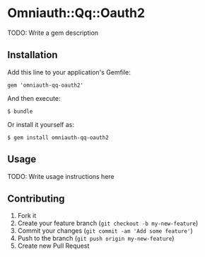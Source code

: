 # Omniauth::Qq::Oauth2

TODO: Write a gem description

## Installation

Add this line to your application's Gemfile:

    gem 'omniauth-qq-oauth2'

And then execute:

    $ bundle

Or install it yourself as:

    $ gem install omniauth-qq-oauth2

## Usage

TODO: Write usage instructions here

## Contributing

1. Fork it
2. Create your feature branch (`git checkout -b my-new-feature`)
3. Commit your changes (`git commit -am 'Add some feature'`)
4. Push to the branch (`git push origin my-new-feature`)
5. Create new Pull Request

